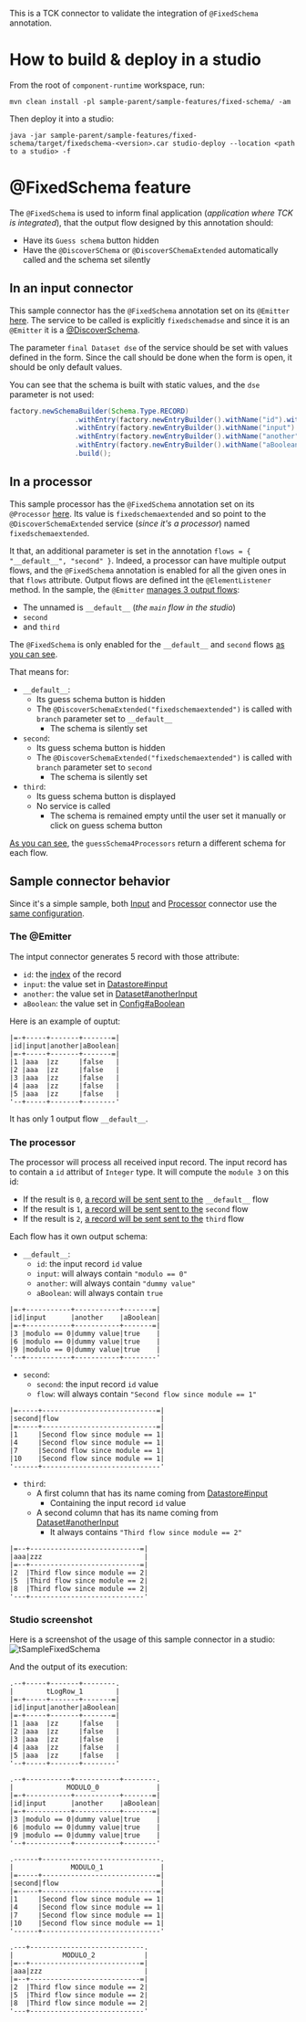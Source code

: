This is a TCK connector to validate the integration of `@FixedSchema` annotation.

# How to build & deploy in a studio
From the root of `component-runtime` workspace, run:
```shell
mvn clean install -pl sample-parent/sample-features/fixed-schema/ -am
```
Then deploy it into a studio:
```shell
java -jar sample-parent/sample-features/fixed-schema/target/fixedschema-<version>.car studio-deploy --location <path to a studio> -f
```

# @FixedSchema feature
The `@FixedSchema` is used to inform final application (_application where TCK is integrated_), that the output flow
designed by this annotation should:
- Have its `Guess schema` button hidden
- Have the `@DiscoverSChema` or `@DiscoverSChemaExtended` automatically called and the schema set silently

## In an input connector
This sample connector has the `@FixedSchema` annotation set on its `@Emitter`
[here](./src/main/java/org/talend/sdk/component/sample/feature/fixedschema/input/FixedSchemaInput.java#L34). The service
to be called is explicitly `fixedschemadse` and since it is an `@Emitter` it is a
[@DiscoverSchema](src/main/java/org/talend/sdk/component/sample/feature/fixedschema/service/UIService.java#L39).

The parameter `final Dataset dse` of the service should be set with values defined in the form. Since the call should be
done when the form is open, it should be only default values.

You can see that the schema is built with static values, and the `dse` parameter is not used:
```java
factory.newSchemaBuilder(Schema.Type.RECORD)
                .withEntry(factory.newEntryBuilder().withName("id").withType(Schema.Type.INT).build())
                .withEntry(factory.newEntryBuilder().withName("input").withType(Schema.Type.STRING).build())
                .withEntry(factory.newEntryBuilder().withName("another").withType(Schema.Type.STRING).build())
                .withEntry(factory.newEntryBuilder().withName("aBoolean").withType(Schema.Type.BOOLEAN).build())
                .build();
```

## In a processor
This sample processor has the `@FixedSchema` annotation set on its `@Processor`
[here](src/main/java/org/talend/sdk/component/sample/feature/fixedschema/processor/FixedSchemaProcessor.java#L38). Its 
value is `fixedschemaextended` and so point to the  `@DiscoverSchemaExtended` service (_since it's a processor_) named
`fixedschemaextended`.

It that, an additional parameter is set in the annotation `flows = { "__default__", "second" }`. Indeed, a processor can
have multiple output flows, and the `@FixedSchema` annotation is enabled for all the given ones in that `flows` attribute. Output flows are defined
int the `@ElementListener` method. In the sample, the `@Emitter`
[manages 3 output flows](src/main/java/org/talend/sdk/component/sample/feature/fixedschema/processor/FixedSchemaProcessor.java#L52):
- The unnamed is `__default__` (_the `main` flow in the studio_)
- `second`
- and  `third`

The `@FixedSchema` is only enabled for the `__default__` and `second` flows
[as you can see](src/main/java/org/talend/sdk/component/sample/feature/fixedschema/processor/FixedSchemaProcessor.java#L38).

That means for:
- `__default__`: 
    - Its guess schema button is hidden
    - The `@DiscoverSchemaExtended("fixedschemaextended")` is called with `branch` parameter set to `__default__`
        - The schema is silently set
- `second`:
    - Its guess schema button is hidden
    - The `@DiscoverSchemaExtended("fixedschemaextended")` is called with `branch` parameter set to `second`
        - The schema is silently set
-  `third`:
    -  Its guess schema button is displayed
    - No service is called
        - The schema is remained empty until the user set it manually or click on guess schema button

[As you can see](src/main/java/org/talend/sdk/component/sample/feature/fixedschema/service/UIService.java#L50),
the `guessSchema4Processors` return a different schema for each flow.

## Sample connector behavior
Since it's a simple sample, both [Input](src/main/java/org/talend/sdk/component/sample/feature/fixedschema/input/FixedSchemaInput.java#L35)
and [Processor](src/main/java/org/talend/sdk/component/sample/feature/fixedschema/processor/FixedSchemaProcessor.java#L39)
connector use the
[same configuration](src/main/java/org/talend/sdk/component/sample/feature/fixedschema/config/Config.java#L34).

### The @Emitter
The intput connector generates 5 record with those attribute:
- `id`: the [index](src/main/java/org/talend/sdk/component/sample/feature/fixedschema/input/FixedSchemaInput.javaL#57)
of the record
- `input`: the value set in [Datastore#input](src/main/java/org/talend/sdk/component/sample/feature/fixedschema/config/Datastore.java#L34)
- `another`: the value set in [Dataset#anotherInput](src/main/java/org/talend/sdk/component/sample/feature/fixedschema/config/Dataset.java#L41)
- `aBoolean`: the value set in [Config#aBoolean](src/main/java/org/talend/sdk/component/sample/feature/fixedschema/config/Config.java#L42)

Here is an example of ouptut:
```text
|=-+-----+-------+-------=|
|id|input|another|aBoolean|
|=-+-----+-------+-------=|
|1 |aaa  |zz     |false   |
|2 |aaa  |zz     |false   |
|3 |aaa  |zz     |false   |
|4 |aaa  |zz     |false   |
|5 |aaa  |zz     |false   |
'--+-----+-------+--------'
```
It has only 1 output flow `__default__`.

### The processor
The processor will process all received input record. The input record has to contain a `id` attribut of `Integer` type.
It will compute the `module 3` on this id:
- If the result is `0`, 
[a record will be sent sent to the](src/main/java/org/talend/sdk/component/sample/feature/fixedschema/processor/FixedSchemaProcessor.javaL#59)
`__default__` flow
- If the result is `1`,
[a record will be sent sent to the](src/main/java/org/talend/sdk/component/sample/feature/fixedschema/processor/FixedSchemaProcessor.javaL#67)
`second` flow
- If the result is `2`,
[a record will be sent sent to the](src/main/java/org/talend/sdk/component/sample/feature/fixedschema/processor/FixedSchemaProcessor.javaL#73)
`third` flow

Each flow has it own output schema:
- `__default__`: 
    - `id`: the input record `id` value
    - `input`: will always contain `"modulo == 0"`
    - `another`: will always contain `"dummy value"`
    - `aBoolean`: will always contain `true`
```text
|=-+-----------+-----------+-------=|
|id|input      |another    |aBoolean|
|=-+-----------+-----------+-------=|
|3 |modulo == 0|dummy value|true    |
|6 |modulo == 0|dummy value|true    |
|9 |modulo == 0|dummy value|true    |
'--+-----------+-----------+--------'
```

- `second`:
    - `second`:  the input record `id` value
    - `flow`: will always contain `"Second flow since module == 1"`
```text
|=-----+----------------------------=|
|second|flow                         |
|=-----+----------------------------=|
|1     |Second flow since module == 1|
|4     |Second flow since module == 1|
|7     |Second flow since module == 1|
|10    |Second flow since module == 1|
'------+-----------------------------'
```

- `third`:
    - A first column that has its name coming from
[Datastore#input](src/main/java/org/talend/sdk/component/sample/feature/fixedschema/config/Datastore.java#L34)
        - Containing the input record `id` value
    - A second column that has its name coming from
[Dataset#anotherInput](src/main/java/org/talend/sdk/component/sample/feature/fixedschema/config/Dataset.java#L41)
        - It always contains `"Third flow since module == 2"`
```text
|=--+---------------------------=|
|aaa|zzz                         |
|=--+---------------------------=|
|2  |Third flow since module == 2|
|5  |Third flow since module == 2|
|8  |Third flow since module == 2|
'---+----------------------------'
```

### Studio screenshot
Here is a screenshot of the usage of this sample connector in a studio:
![tSampleFixedSchema](./resources/studio_flows.png)

And the output of its execution:
```text
.--+-----+-------+--------.
|        tLogRow_1        |
|=-+-----+-------+-------=|
|id|input|another|aBoolean|
|=-+-----+-------+-------=|
|1 |aaa  |zz     |false   |
|2 |aaa  |zz     |false   |
|3 |aaa  |zz     |false   |
|4 |aaa  |zz     |false   |
|5 |aaa  |zz     |false   |
'--+-----+-------+--------'

.--+-----------+-----------+--------.
|             MODULO_0              |
|=-+-----------+-----------+-------=|
|id|input      |another    |aBoolean|
|=-+-----------+-----------+-------=|
|3 |modulo == 0|dummy value|true    |
|6 |modulo == 0|dummy value|true    |
|9 |modulo == 0|dummy value|true    |
'--+-----------+-----------+--------'

.------+-----------------------------.
|              MODULO_1              |
|=-----+----------------------------=|
|second|flow                         |
|=-----+----------------------------=|
|1     |Second flow since module == 1|
|4     |Second flow since module == 1|
|7     |Second flow since module == 1|
|10    |Second flow since module == 1|
'------+-----------------------------'

.---+----------------------------.
|            MODULO_2            |
|=--+---------------------------=|
|aaa|zzz                         |
|=--+---------------------------=|
|2  |Third flow since module == 2|
|5  |Third flow since module == 2|
|8  |Third flow since module == 2|
'---+----------------------------'
```